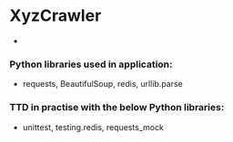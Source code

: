 # XyzCrawler

* 


### Python libraries used in application:
* requests, BeautifulSoup, redis, urllib.parse

### TTD in practise with the below Python libraries:
* unittest, testing.redis, requests_mock